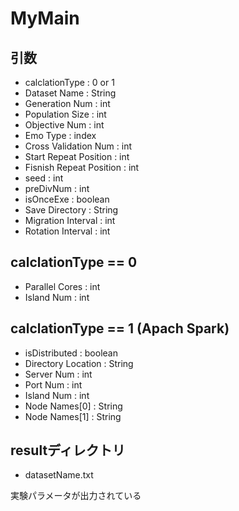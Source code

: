# MyMain

## 引数

 + calclationType : 0 or 1
 + Dataset Name : String
 + Generation Num : int
 + Population Size : int
 + Objective Num : int
 + Emo Type : index
 + Cross Validation Num : int
 + Start Repeat Position : int
 + Fisnish Repeat Position : int
 + seed : int
 + preDivNum : int
 + isOnceExe : boolean
 + Save Directory : String
 + Migration Interval : int
 + Rotation Interval : int

## calclationType == 0

 + Parallel Cores : int
 + Island Num : int

## calclationType == 1 (Apach Spark)

 + isDistributed : boolean
 + Directory Location : String
 + Server Num : int
 + Port Num : int
 + Island Num : int
 + Node Names[0] : String
 + Node Names[1] : String

## resultディレクトリ

 + datasetName.txt

 実験パラメータが出力されている
